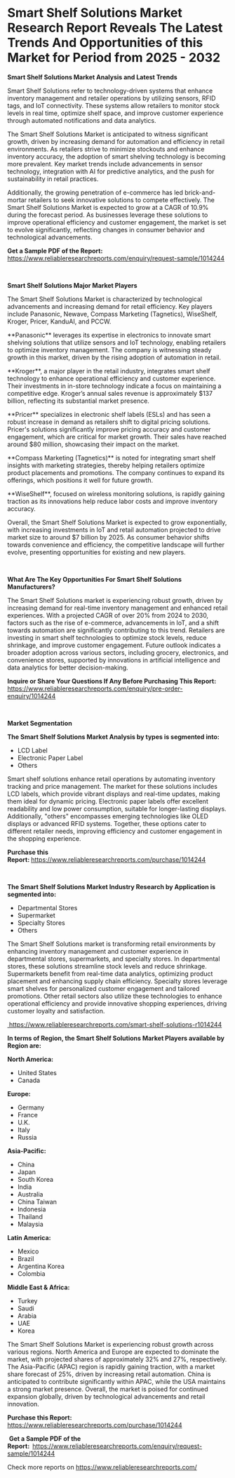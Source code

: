<p><h1>Smart Shelf Solutions Market Research Report Reveals The Latest Trends And Opportunities of this Market for Period from 2025 - 2032</h1></p><p><strong>Smart Shelf Solutions Market Analysis and Latest Trends</strong></p>
<p><p>Smart Shelf Solutions refer to technology-driven systems that enhance inventory management and retailer operations by utilizing sensors, RFID tags, and IoT connectivity. These systems allow retailers to monitor stock levels in real time, optimize shelf space, and improve customer experience through automated notifications and data analytics.</p><p>The Smart Shelf Solutions Market is anticipated to witness significant growth, driven by increasing demand for automation and efficiency in retail environments. As retailers strive to minimize stockouts and enhance inventory accuracy, the adoption of smart shelving technology is becoming more prevalent. Key market trends include advancements in sensor technology, integration with AI for predictive analytics, and the push for sustainability in retail practices. </p><p>Additionally, the growing penetration of e-commerce has led brick-and-mortar retailers to seek innovative solutions to compete effectively. The Smart Shelf Solutions Market is expected to grow at a CAGR of 10.9% during the forecast period. As businesses leverage these solutions to improve operational efficiency and customer engagement, the market is set to evolve significantly, reflecting changes in consumer behavior and technological advancements.</p></p>
<p><strong>Get a Sample PDF of the Report:&nbsp;</strong> <a href="https://www.reliableresearchreports.com/enquiry/request-sample/1014244?utm_campaign=2243&utm_medium=2&utm_source=Github&utm_content=ia&utm_term=06032025&utm_id=smart-shelf-solutions">https://www.reliableresearchreports.com/enquiry/request-sample/1014244</a></p>
<p>&nbsp;</p>
<p><strong>Smart Shelf Solutions Major Market Players</strong></p>
<p><p>The Smart Shelf Solutions Market is characterized by technological advancements and increasing demand for retail efficiency. Key players include Panasonic, Newave, Compass Marketing (Tagnetics), WiseShelf, Kroger, Pricer, KanduAI, and PCCW.</p><p>**Panasonic** leverages its expertise in electronics to innovate smart shelving solutions that utilize sensors and IoT technology, enabling retailers to optimize inventory management. The company is witnessing steady growth in this market, driven by the rising adoption of automation in retail.</p><p>**Kroger**, a major player in the retail industry, integrates smart shelf technology to enhance operational efficiency and customer experience. Their investments in in-store technology indicate a focus on maintaining a competitive edge. Kroger’s annual sales revenue is approximately $137 billion, reflecting its substantial market presence.</p><p>**Pricer** specializes in electronic shelf labels (ESLs) and has seen a robust increase in demand as retailers shift to digital pricing solutions. Pricer's solutions significantly improve pricing accuracy and customer engagement, which are critical for market growth. Their sales have reached around $80 million, showcasing their impact on the market.</p><p>**Compass Marketing (Tagnetics)** is noted for integrating smart shelf insights with marketing strategies, thereby helping retailers optimize product placements and promotions. The company continues to expand its offerings, which positions it well for future growth.</p><p>**WiseShelf**, focused on wireless monitoring solutions, is rapidly gaining traction as its innovations help reduce labor costs and improve inventory accuracy. </p><p>Overall, the Smart Shelf Solutions Market is expected to grow exponentially, with increasing investments in IoT and retail automation projected to drive market size to around $7 billion by 2025. As consumer behavior shifts towards convenience and efficiency, the competitive landscape will further evolve, presenting opportunities for existing and new players.</p></p>
<p>&nbsp;</p>
<p><strong>What Are The Key Opportunities For Smart Shelf Solutions Manufacturers?</strong></p>
<p><p>The Smart Shelf Solutions market is experiencing robust growth, driven by increasing demand for real-time inventory management and enhanced retail experiences. With a projected CAGR of over 20% from 2024 to 2030, factors such as the rise of e-commerce, advancements in IoT, and a shift towards automation are significantly contributing to this trend. Retailers are investing in smart shelf technologies to optimize stock levels, reduce shrinkage, and improve customer engagement. Future outlook indicates a broader adoption across various sectors, including grocery, electronics, and convenience stores, supported by innovations in artificial intelligence and data analytics for better decision-making.</p></p>
<p><strong>Inquire or Share Your Questions If Any Before Purchasing This Report:</strong> <a href="https://www.reliableresearchreports.com/enquiry/pre-order-enquiry/1014244?utm_campaign=2243&utm_medium=2&utm_source=Github&utm_content=ia&utm_term=06032025&utm_id=smart-shelf-solutions">https://www.reliableresearchreports.com/enquiry/pre-order-enquiry/1014244</a></p>
<p>&nbsp;</p>
<p><strong>Market Segmentation</strong></p>
<p><strong>The Smart Shelf Solutions Market Analysis by types is segmented into:</strong></p>
<p><ul><li>LCD Label</li><li>Electronic Paper Label</li><li>Others</li></ul></p>
<p><p>Smart shelf solutions enhance retail operations by automating inventory tracking and price management. The market for these solutions includes LCD labels, which provide vibrant displays and real-time updates, making them ideal for dynamic pricing. Electronic paper labels offer excellent readability and low power consumption, suitable for longer-lasting displays. Additionally, "others" encompasses emerging technologies like OLED displays or advanced RFID systems. Together, these options cater to different retailer needs, improving efficiency and customer engagement in the shopping experience.</p></p>
<p><strong>Purchase this Report:&nbsp;</strong><a href="https://www.reliableresearchreports.com/purchase/1014244?utm_campaign=2243&utm_medium=2&utm_source=Github&utm_content=ia&utm_term=06032025&utm_id=smart-shelf-solutions">https://www.reliableresearchreports.com/purchase/1014244</a></p>
<p>&nbsp;</p>
<p><strong>The Smart Shelf Solutions Market Industry Research by Application is segmented into:</strong></p>
<p><ul><li>Departmental Stores</li><li>Supermarket</li><li>Specialty Stores</li><li>Others</li></ul></p>
<p><p>The Smart Shelf Solutions market is transforming retail environments by enhancing inventory management and customer experience in departmental stores, supermarkets, and specialty stores. In departmental stores, these solutions streamline stock levels and reduce shrinkage. Supermarkets benefit from real-time data analytics, optimizing product placement and enhancing supply chain efficiency. Specialty stores leverage smart shelves for personalized customer engagement and tailored promotions. Other retail sectors also utilize these technologies to enhance operational efficiency and provide innovative shopping experiences, driving customer loyalty and satisfaction.</p></p>
<p><a href="https://www.reliableresearchreports.com/smart-shelf-solutions-r1014244?utm_campaign=2243&utm_medium=2&utm_source=Github&utm_content=ia&utm_term=06032025&utm_id=smart-shelf-solutions">&nbsp;https://www.reliableresearchreports.com/smart-shelf-solutions-r1014244</a></p>
<p><strong>In terms of Region, the Smart Shelf Solutions Market Players available by Region are:</strong></p>
<p>
    <p> <strong> North America: </strong>
        <ul>
            <li>United States</li>
            <li>Canada</li>
        </ul>
        </p> 
    <p> <strong> Europe: </strong>
        <ul>
            <li>Germany</li>
            <li>France</li>
            <li>U.K.</li>
            <li>Italy</li>
            <li>Russia</li>
        </ul>
        </p> 
    <p> <strong> Asia-Pacific: </strong>
        <ul>
            <li>China</li>
            <li>Japan</li>
            <li>South Korea</li>
            <li>India</li>
            <li>Australia</li>
            <li>China Taiwan</li>
            <li>Indonesia</li>
            <li>Thailand</li>
            <li>Malaysia</li>
        </ul>
        </p> 
    <p> <strong> Latin America: </strong>
        <ul>
            <li>Mexico</li>
            <li>Brazil</li>
            <li>Argentina Korea</li>
            <li>Colombia</li>
        </ul>
        </p> 
    <p> <strong> Middle East & Africa: </strong>
        <ul>
            <li>Turkey</li>
            <li>Saudi</li>
            <li>Arabia</li>
            <li>UAE</li>
            <li>Korea</li>
        </ul>
    </p>
    </p>
<p><p>The Smart Shelf Solutions Market is experiencing robust growth across various regions. North America and Europe are expected to dominate the market, with projected shares of approximately 32% and 27%, respectively. The Asia-Pacific (APAC) region is rapidly gaining traction, with a market share forecast of 25%, driven by increasing retail automation. China is anticipated to contribute significantly within APAC, while the USA maintains a strong market presence. Overall, the market is poised for continued expansion globally, driven by technological advancements and retail innovation.</p></p>
<p><strong>Purchase this Report: </strong><a href="https://www.reliableresearchreports.com/purchase/1014244?utm_campaign=2243&utm_medium=2&utm_source=Github&utm_content=ia&utm_term=06032025&utm_id=smart-shelf-solutions">https://www.reliableresearchreports.com/purchase/1014244</a></p>
<p>&nbsp;<strong>Get a Sample PDF of the Report:&nbsp;&nbsp;</strong><a href="https://www.reliableresearchreports.com/enquiry/request-sample/1014244?utm_campaign=2243&utm_medium=2&utm_source=Github&utm_content=ia&utm_term=06032025&utm_id=smart-shelf-solutions">https://www.reliableresearchreports.com/enquiry/request-sample/1014244</a></p>
<p><strong></strong></p>
<p>Check more reports on <a href="https://www.reliableresearchreports.com/?utm_campaign=2243&utm_medium=2&utm_source=Github&utm_content=ia&utm_term=06032025&utm_id=smart-shelf-solutions">https://www.reliableresearchreports.com/</a></p>